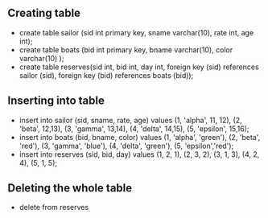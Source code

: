 ## Creating table
- create table sailor (sid int primary key, sname varchar(10), rate int, age int);
- create table boats (bid int primary key, bname varchar(10), color varchar(10) );
- create table reserves(sid int, bid int, day int, foreign key (sid) references sailor (sid), foreign key (bid) references boats (bid));
## Inserting into table
- insert into sailor (sid, sname, rate, age) values (1, 'alpha', 11, 12), (2, 'beta', 12,13), (3, 'gamma', 13,14), (4, 'delta', 14,15), (5, 'epsilon', 15,16);
- insert into boats (bid, bname, color) values (1, 'alpha', 'green'), (2, 'beta', 'red'), (3, 'gamma', 'blue'), (4, 'delta', 'green'), (5, 'epsilon','red');
- insert into reserves (sid, bid, day) values (1, 2, 1), (2, 3, 2), (3, 1, 3), (4, 2, 4), (5, 1, 5);
## Deleting the whole table
- delete from reserves


